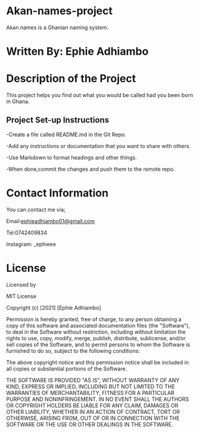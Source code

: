 # Akan-names-project
Akan names is a Ghanian naming system. 

# Written By: Ephie Adhiambo

# Description of the Project
This project helps you find out what you would be called had you been born in Ghana.

## Project Set-up Instructions
-Create a file called README.md in the Git Repo.

-Add any instructions or documentation that you want to share with others.

-Use Markdown to format headings and other things.

-When done,commit the changes and push them to the remote repo.

# Contact Information
You can contact me via;

Email:ephieadhiambo01@gmail.com

Tel:0742409834

Instagram: _ephieee

# License
Licensed by

MIT License

Copyright (c) [2021] [Ephie Adhiambo]

Permission is hereby granted, free of charge, to any person obtaining a copy of this software and associated documentation files (the "Software"), to deal in the Software without restriction, including without limitation the rights to use, copy, modify, merge, publish, distribute, sublicense, and/or sell copies of the Software, and to permit persons to whom the Software is furnished to do so, subject to the following conditions:

The above copyright notice and this permission notice shall be included in all copies or substantial portions of the Software.

THE SOFTWARE IS PROVIDED "AS IS", WITHOUT WARRANTY OF ANY KIND, EXPRESS OR IMPLIED, INCLUDING BUT NOT LIMITED TO THE WARRANTIES OF MERCHANTABILITY, FITNESS FOR A PARTICULAR PURPOSE AND NONINFRINGEMENT. IN NO EVENT SHALL THE AUTHORS OR COPYRIGHT HOLDERS BE LIABLE FOR ANY CLAIM, DAMAGES OR OTHER LIABILITY, WHETHER IN AN ACTION OF CONTRACT, TORT OR OTHERWISE, ARISING FROM, OUT OF OR IN CONNECTION WITH THE SOFTWARE OR THE USE OR OTHER DEALINGS IN THE SOFTWARE.

